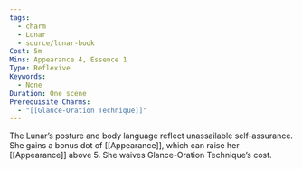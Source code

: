 ```yaml
---
tags:
  - charm
  - Lunar
  - source/lunar-book
Cost: 5m
Mins: Appearance 4, Essence 1
Type: Reflexive
Keywords:
  - None
Duration: One scene
Prerequisite Charms:
  - "[[Glance-Oration Technique]]"
---
```

The Lunar’s posture and body language reflect unassailable self-assurance. She gains a bonus dot of [[Appearance]], which can raise her [[Appearance]] above 5. She waives Glance-Oration Technique’s cost.